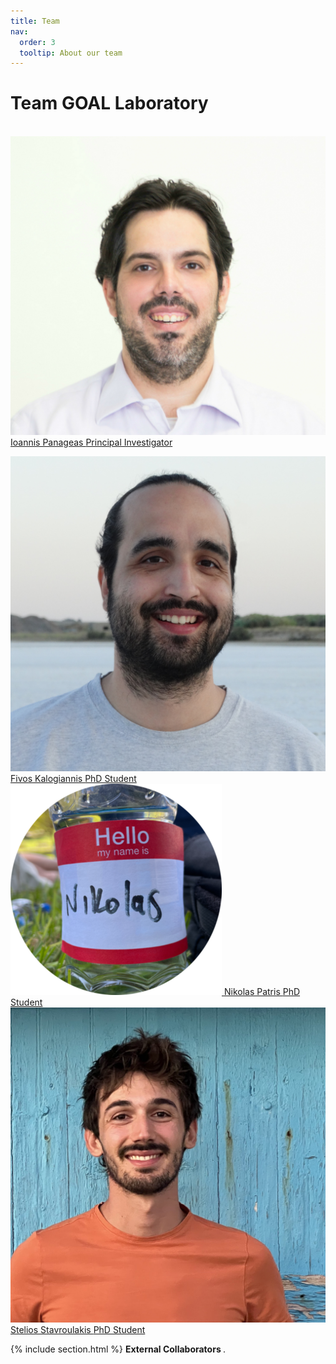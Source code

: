 ```yaml
---
title: Team
nav:
  order: 3
  tooltip: About our team
---
```


# <i class="fas fa-users"></i>Team GOAL Laboratory 


&nbsp;&nbsp;&nbsp;&nbsp;&nbsp;&nbsp;&nbsp;&nbsp;&nbsp;&nbsp;&nbsp;&nbsp;&nbsp;&nbsp;&nbsp;&nbsp;<a href="https://panageas.github.io/" class="portrait" style="--width: 250px">
<span class="portrait_image">
    <img
      src="/images/portraits/Panageas.jpg"
      onerror="this.src = '/images/placeholder.svg'; this.onerror = null;"
      loading="lazy"
      alt="Fivos Kalogiannis"
    >
  </span><span class="portrait_name">
      Ioannis Panageas
    </span><span class="portrait_description">
      Principal Investigator
    </span></a>
<br>

<a href="https://fivoskal.github.io/" class="portrait" style="--width: 150px">
<span class="portrait_image">
    <img
      src="/images/portraits/Kalogiannis.jpg"
      onerror="this.src = '/images/placeholder.svg'; this.onerror = null;"
      loading="lazy"
      alt="Fivos Kalogiannis"
    >
  </span><span class="portrait_name">
      Fivos Kalogiannis
    </span><span class="portrait_description">
      PhD Student
    </span></a>
<a href="https://npatris.github.io/" class="portrait" style="--width: 150px">
<span class="portrait_image">
    <img
      src="/images/portraits/nikolas.png"
      onerror="this.src = '/images/placeholder.svg'; this.onerror = null;"
      loading="lazy"
      alt="Nikolas Patris"
    >
  </span><span class="portrait_name">
      Nikolas Patris
    </span><span class="portrait_description">
      PhD Student
    </span></a>
<a href="https://steliostavroulakis.github.io/" class="portrait" style="--width: 150px">
<span class="portrait_image">
    <img
      src="/images/portraits/Stavroulakis.jpg"
      onerror="this.src = '/images/placeholder.svg'; this.onerror = null;"
      loading="lazy"
      alt="Stelios Stavroulakis"
    >
  </span><span class="portrait_name">
      Stelios Stavroulakis
    </span><span class="portrait_description">
      PhD Student
    </span></a>
    
{% include section.html %}
<strong> External Collaborators </strong>.


